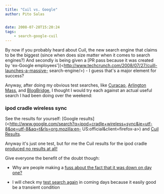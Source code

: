```yaml
---
title: "Cuil vs. Google"
author: Pito Salas


date: 2008-07-28T15:20:24
tags:
    - search-google-cuil
---
```




By now if you probably heard about Cuil, the new search engine that claims to
be the biggest (since when does size matter when it comes to search engines?)
And secondly is being given a [PR pass because it was created by 'ex-Google
employees'](<http://www.techcrunch.com/2008/07/27/cuill-launches-a-massive-
search-engine/>) - I guess that's a major element for success?

Anyway, after doing my obvious test searches, like
[Curacao](<http://www.cuil.com/search?q=curacao&sl=long>), [Arlington
Mass](<http://www.cuil.com/search?q=arlington+massachusetts>), and
[BlogBridge](<http://www.cuil.com/search?q=blogbridge>), I thought I would try
each against an actual useful search I had been doing over the weekend:

### ****ipod cradle wireless sync****

See the results for yourself: [Google
results](<http://www.google.com/search?q=ipod+cradle+wireless+sync&ie=utf-8&oe=utf-8&aq=t&rls=org.mozilla:en-
US:official&client=firefox-a>) and [Cuil
Results](<http://www.cuil.com/search?q=ipod+cradle+wireless+sync>).

Anyway it's just one test, but for me the Cuil results for the ipod cradle
[produced no results at all!
](<http://www.cuil.com/search?q=ipod+cradle+wireless+sync>)  
  
Give everyone the benefit of the doubt though:

  * Why are people making a [fuss about the fact that it was down on day one?](<http://www.techcrunch.com/2008/07/28/andcuil-is-down/>)

  * I will check my [test search again](<http://www.cuil.com/search?q=ipod+cradle+wireless+sync>) in coming days because it easily good be a transient condition


